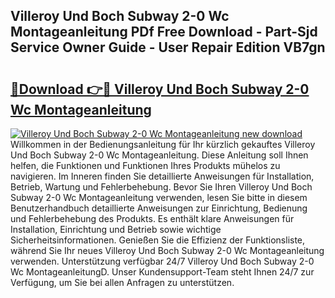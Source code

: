 ## Villeroy Und Boch Subway 2-0 Wc Montageanleitung PDf Free Download - Part-Sjd Service Owner Guide - User Repair Edition VB7gn

# <h2><a href="http://df88mz.blite.top/?on=Villeroy+Und+Boch+Subway+2-0+Wc+Montageanleitung">🔗Download 👉🔴 Villeroy Und Boch Subway 2-0 Wc Montageanleitung</a></h2>

[![Villeroy Und Boch Subway 2-0 Wc Montageanleitung new download](https://i.imgur.com/lujVjoI.png)](http://df88mz.blite.top/?on=Villeroy+Und+Boch+Subway+2-0+Wc+Montageanleitung)
Willkommen in der Bedienungsanleitung für Ihr kürzlich gekauftes Villeroy Und Boch Subway 2-0 Wc Montageanleitung. Diese Anleitung soll Ihnen helfen, die Funktionen und Funktionen Ihres Produkts mühelos zu navigieren. Im Inneren finden Sie detaillierte Anweisungen für Installation, Betrieb, Wartung und Fehlerbehebung. Bevor Sie Ihren Villeroy Und Boch Subway 2-0 Wc Montageanleitung verwenden, lesen Sie bitte in diesem Benutzerhandbuch detaillierte Anweisungen zur Einrichtung, Bedienung und Fehlerbehebung des Produkts. Es enthält klare Anweisungen für Installation, Einrichtung und Betrieb sowie wichtige Sicherheitsinformationen. Genießen Sie die Effizienz der Funktionsliste, während Sie Ihr neues Villeroy Und Boch Subway 2-0 Wc Montageanleitung verwenden. Unterstützung verfügbar 24/7 Villeroy Und Boch Subway 2-0 Wc MontageanleitungD. Unser Kundensupport-Team steht Ihnen 24/7 zur Verfügung, um Sie bei allen Anfragen zu unterstützen.
